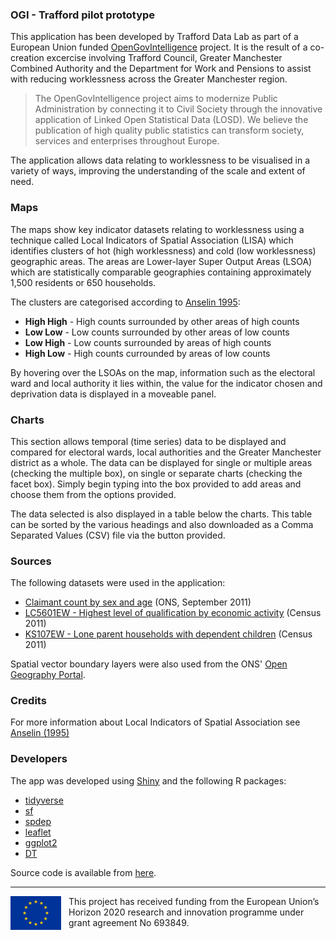 
### OGI - Trafford pilot prototype

This application has been developed by Trafford Data Lab as part of a European Union funded [OpenGovIntelligence](http://www.opengovintelligence.eu) project. It is the result of a co-creation excercise involving Trafford Council, Greater Manchester Combined Authority and the Department for Work and Pensions to assist with reducing worklessness across the Greater Manchester region.

>The OpenGovIntelligence project aims to modernize Public Administration by connecting it to Civil Society through the innovative application of Linked Open Statistical Data (LOSD). We believe the publication of high quality public statistics can transform society, services and enterprises throughout Europe.

The application allows data relating to worklessness to be visualised in a variety of ways, improving the understanding of the scale and extent of need.

### Maps

The maps show key indicator datasets relating to worklessness using a technique called Local Indicators of Spatial Association (LISA) which identifies clusters of hot (high worklessness) and cold (low worklessness) geographic areas. The areas are Lower-layer Super Output Areas (LSOA) which are statistically comparable geographies containing approximately 1,500 residents or 650 households.

The clusters are categorised according to [Anselin 1995](http://onlinelibrary.wiley.com/doi/10.1111/j.1538-4632.1995.tb00338.x/abstract):

- **High High** - High counts surrounded by other areas of high counts
- **Low Low** - Low counts surrounded by other areas of low counts
- **Low High** - Low counts surrounded by areas of high counts
- **High Low** - High counts currounded by areas of low counts

By hovering over the LSOAs on the map, information such as the electoral ward and local authority it lies within, the value for the indicator chosen and deprivation data is displayed in a moveable panel.

### Charts

This section allows temporal (time series) data to be displayed and compared for electoral wards, local authorities and the Greater Manchester district as a whole. The data can be displayed for single or multiple areas (checking the multiple box), on single or separate charts (checking the facet box). Simply begin typing into the box provided to add areas and choose them from the options provided.

The data selected is also displayed in a table below the charts. This table can be sorted by the various headings and also downloaded as a Comma Separated Values (CSV) file via the button provided.

### Sources

The following datasets were used in the application:

- [Claimant count by sex and age](https://www.nomisweb.co.uk/datasets/ucjsa) (ONS, September 2011)
- [LC5601EW - Highest level of qualification by economic activity](https://www.nomisweb.co.uk/census/2011/lc5601ew) (Census 2011)
- [KS107EW - Lone parent households with dependent children](https://www.nomisweb.co.uk/census/2011/KS107EW) (Census 2011)

Spatial vector boundary layers were also used from the ONS' [Open Geography Portal](http://geoportal.statistics.gov.uk/).

### Credits
For more information about Local Indicators of Spatial Association see [Anselin (1995)](http://onlinelibrary.wiley.com/doi/10.1111/j.1538-4632.1995.tb00338.x/abstract)

### Developers

The app was developed using [Shiny](https://cran.r-project.org/web/packages/shiny/index.html) and the following R packages:

- [tidyverse](https://cran.r-project.org/web/packages/tidyverse/index.html)
- [sf](https://cran.r-project.org/web/packages/sf/index.html) 
- [spdep](https://cran.r-project.org/web/packages/spdep/index.html) 
- [leaflet](https://cran.r-project.org/web/packages/leaflet/index.html)
- [ggplot2](https://cran.r-project.org/web/packages/ggplot2/index.html)
- [DT](https://cran.r-project.org/web/packages/DT/index.html)

Source code is available from [here](https://github.com/traffordDataLab/projects/tree/master/opengovintelligence/apps/beta). 

---

<div class='svg_holder' style="float: left; margin-right: 12px;">
  <svg width="81" height="54">
  	<desc>European flag</desc>
  	<g transform="scale(0.1)">
  	<defs><g id="s"><g id="c"><path id="t" d="M0,0v1h0.5z" transform="translate(0,-1)rotate(18)"/><use xlink:href="#t" transform="scale(-1,1)"/></g><g id="a"><use xlink:href="#c" transform="rotate(72)"/><use xlink:href="#c" transform="rotate(144)"/></g><use xlink:href="#a" transform="scale(-1,1)"/></g></defs>
  	<rect fill="#039" width="810" height="540"/><g fill="#fc0" transform="scale(30)translate(13.5,9)"><use xlink:href="#s" y="-6"/><use xlink:href="#s" y="6"/><g id="l"><use xlink:href="#s" x="-6"/><use xlink:href="#s" transform="rotate(150)translate(0,6)rotate(66)"/><use xlink:href="#s" transform="rotate(120)translate(0,6)rotate(24)"/><use xlink:href="#s" transform="rotate(60)translate(0,6)rotate(12)"/><use xlink:href="#s" transform="rotate(30)translate(0,6)rotate(42)"/></g><use xlink:href="#l" transform="scale(-1,1)"/></g></g>
  </svg>
</div>
<p>This project has received funding from the European Union’s Horizon 2020 research and innovation programme under grant agreement No 693849.</p>